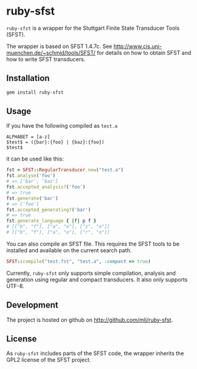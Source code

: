 # ruby-sfst

`ruby-sfst` is a wrapper for the Stuttgart Finite State Transducer Tools
(SFST).

The wrapper is based on SFST 1.4.7c. See
http://www.cis.uni-muenchen.de/~schmid/tools/SFST/ for details on how to obtain
SFST and how to write SFST transducers.

## Installation

```sh
gem install ruby-sfst
```

## Usage

If you have the following compiled as `test.a`

    ALPHABET = [a-z]
    $test$ = ({bar}:{foo} | {baz}:{foo})
    $test$

it can be used like this:

```ruby
fst = SFST::RegularTransducer.new("test.a")
fst.analyse('foo')
# => ['bar', 'baz']
fst.accepted_analysis?('foo')
# => true
fst.generate('bar')
# => ['foo']
fst.accepted_generating?('bar')
# => true
fst.generate_language { |f| p f }
# [["b", "f"], ["a", "o"], ["z", "o"]]
# [["b", "f"], ["a", "o"], ["r", "o"]]
```

You can also compile an SFST file. This requires the SFST tools to be installed
and available on the current search path.

```ruby
SFST::compile("test.fst", "test.a", :compact => true)
```

Currently, `ruby-sfst` only supports simple compilation, analysis and
generation using regular and compact transducers. It also only supports UTF-8.

## Development

The project is hosted on github on http://github.com/mlj/ruby-sfst.

## License

As `ruby-sfst` includes parts of the SFST code, the wrapper inherits the GPL2
license of the SFST project.
